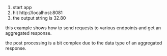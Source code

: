 1. start app
2. hit http://localhost:8081
3. the output string is 32.80

this example shows how to send requests to various endpoints and get an aggregated response. 

the post processing is a bit complex due to the data type of an aggregated response.